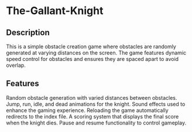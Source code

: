 # The-Gallant-Knight

## Description
This is a simple obstacle creation game where obstacles are randomly generated at varying distances on the screen. The game features dynamic speed control for obstacles and ensures they are spaced apart to avoid overlap.

## Features
Random obstacle generation with varied distances between obstacles.
Jump, run, idle, and dead animations for the knight.
Sound effects used to enhance the gaming experience.
Reloading the game automatically redirects to the index file.
A scoring system that displays the final score when the knight dies.
Pause and resume functionality to control gameplay.
